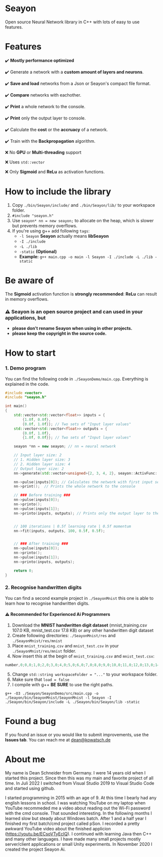 # Seayon
Open source Neural Network library in C++ with lots of easy to use features.

# Features
:heavy_check_mark: **Mostly performance optimized**

:heavy_check_mark: Generate a network with a **custom amount of layers and neurons**.

:heavy_check_mark: **Save and load** networks from a Json or Seayon's compact file format.

:heavy_check_mark: **Compare** networks with eachother.

:heavy_check_mark: **Print** a whole network to the console.

:heavy_check_mark: **Print** only the output layer to console.

:heavy_check_mark: Calculate the **cost** or the **accruacy** of a network.

:heavy_check_mark: Train with the **Backpropagation** algorithm.

:x: No **GPU** or **Multi-threading** support

:x: Uses `std::vector`

:x: Only **Sigmoid** and **ReLu** as activation functions.

# How to include the library
1. Copy `./bin/Seayon/include/` and `./bin/Seayon/lib/` to your workspace folder.
2. `#include "seayon.h"`
3. Use `seayon* nn = new seayon;` to allocate on the heap, which is slower but prevents memory overflows.
4. If you're using g++ add following `tags`:
   - `-l Seayon` **Seayon** actually means **libSeayon**
   - `-I ./include`
   - `-L ./lib`
   - `-static` **(Optional)**
   - **Example:** `g++ main.cpp -o main -l Seayon -I ./include -L ./lib -static`

# Be aware of
The **Sigmoid** activation function is **strongly recommended**: **ReLu** can result in memory overflows.

### :warning: Seayon is an open source project and can used in your applications, but
- **please don't rename Seayon when using in other projects.**
- **please keep the copyright in the source code.**

# How to start
### 1. Demo program
You can find the following code in `./SeayonDemo/main.cpp`. Everything is explained in the code.
````C++
#include <vector>
#include "seayon.h"

int main()
{
	std::vector<std::vector<float>> inputs = {
		{1.0f, 0.0f},
		{0.0f, 1.0f}}; // Two sets of "Input layer values"
	std::vector<std::vector<float>> outputs = {
		{0.0f, 1.0f},
		{1.0f, 0.0f}}; // Two sets of "Input layer values"

	seayon *nn = new seayon; // nn = neural network

	// Input layer size: 2
	// 1. Hidden layer size: 3
	// 2. Hidden layer size: 4
	// Output layer size: 2
	nn->generate(std::vector<unsigned>{2, 3, 4, 2}, seayon::ActivFunc::SIGMOID);

	nn->pulse(inputs[0]); // Calculates the network with first input set
	nn->print();  // Prints the whole network to the console

	// ### Before training ###
	nn->pulse(inputs[0]);
	nn->printo();
	nn->pulse(inputs[1]);
	nn->printo(inputs, outputs); // Prints only the output layer to the console


	// 100 iterations | 0.5f learning rate | 0.5f momentum
	nn->fit(inputs, outputs, 100, 0.5f, 0.5f);


	// ### After training ###
	nn->pulse(inputs[0]);
	nn->printo();
	nn->pulse(inputs[1]);
	nn->printo(inputs, outputs);

	return 0;
}
````

### 2. Recognise handwritten digits
You can find a second example project in `./SeayonMnist` this one is able to learn how to recognise handwritten digits.

#### :warning: Recommended for Experienced Ai Programmers

1. Download the **MNIST handwritten digit dataset** (mnist_training.csv 107.0 KB, mnist_test.csv 17.8 KB) or any other handwritten digit dataset
2. Create following directories: `./SeayonMnist/res` and `./SeayonMnist/res/mnist`
3. Place `mnist_training.csv` and `mnist_test.csv` in your `./SeayonMnist/res/mnist` folder.
4. Now insert this at the begin of `mnist_training.csv` and `mnist_test.csv`:
````c
number,0;0,0;1,0;2,0;3,0;4,0;5,0;6,0;7,0;8,0;9,0;10,0;11,0;12,0;13,0;14,0;15,0;16,0;17,0;18,0;19,0;20,0;21,0;22,0;23,0;24,0;25,0;26,0;27,1;0,1;1,1;2,1;3,1;4,1;5,1;6,1;7,1;8,1;9,1;10,1;11,1;12,1;13,1;14,1;15,1;16,1;17,1;18,1;19,1;20,1;21,1;22,1;23,1;24,1;25,1;26,1;27,2;0,2;1,2;2,2;3,2;4,2;5,2;6,2;7,2;8,2;9,2;10,2;11,2;12,2;13,2;14,2;15,2;16,2;17,2;18,2;19,2;20,2;21,2;22,2;23,2;24,2;25,2;26,2;27,3;0,3;1,3;2,3;3,3;4,3;5,3;6,3;7,3;8,3;9,3;10,3;11,3;12,3;13,3;14,3;15,3;16,3;17,3;18,3;19,3;20,3;21,3;22,3;23,3;24,3;25,3;26,3;27,4;0,4;1,4;2,4;3,4;4,4;5,4;6,4;7,4;8,4;9,4;10,4;11,4;12,4;13,4;14,4;15,4;16,4;17,4;18,4;19,4;20,4;21,4;22,4;23,4;24,4;25,4;26,4;27,5;0,5;1,5;2,5;3,5;4,5;5,5;6,5;7,5;8,5;9,5;10,5;11,5;12,5;13,5;14,5;15,5;16,5;17,5;18,5;19,5;20,5;21,5;22,5;23,5;24,5;25,5;26,5;27,6;0,6;1,6;2,6;3,6;4,6;5,6;6,6;7,6;8,6;9,6;10,6;11,6;12,6;13,6;14,6;15,6;16,6;17,6;18,6;19,6;20,6;21,6;22,6;23,6;24,6;25,6;26,6;27,7;0,7;1,7;2,7;3,7;4,7;5,7;6,7;7,7;8,7;9,7;10,7;11,7;12,7;13,7;14,7;15,7;16,7;17,7;18,7;19,7;20,7;21,7;22,7;23,7;24,7;25,7;26,7;27,8;0,8;1,8;2,8;3,8;4,8;5,8;6,8;7,8;8,8;9,8;10,8;11,8;12,8;13,8;14,8;15,8;16,8;17,8;18,8;19,8;20,8;21,8;22,8;23,8;24,8;25,8;26,8;27,9;0,9;1,9;2,9;3,9;4,9;5,9;6,9;7,9;8,9;9,9;10,9;11,9;12,9;13,9;14,9;15,9;16,9;17,9;18,9;19,9;20,9;21,9;22,9;23,9;24,9;25,9;26,9;27,10;0,10;1,10;2,10;3,10;4,10;5,10;6,10;7,10;8,10;9,10;10,10;11,10;12,10;13,10;14,10;15,10;16,10;17,10;18,10;19,10;20,10;21,10;22,10;23,10;24,10;25,10;26,10;27,11;0,11;1,11;2,11;3,11;4,11;5,11;6,11;7,11;8,11;9,11;10,11;11,11;12,11;13,11;14,11;15,11;16,11;17,11;18,11;19,11;20,11;21,11;22,11;23,11;24,11;25,11;26,11;27,12;0,12;1,12;2,12;3,12;4,12;5,12;6,12;7,12;8,12;9,12;10,12;11,12;12,12;13,12;14,12;15,12;16,12;17,12;18,12;19,12;20,12;21,12;22,12;23,12;24,12;25,12;26,12;27,13;0,13;1,13;2,13;3,13;4,13;5,13;6,13;7,13;8,13;9,13;10,13;11,13;12,13;13,13;14,13;15,13;16,13;17,13;18,13;19,13;20,13;21,13;22,13;23,13;24,13;25,13;26,13;27,14;0,14;1,14;2,14;3,14;4,14;5,14;6,14;7,14;8,14;9,14;10,14;11,14;12,14;13,14;14,14;15,14;16,14;17,14;18,14;19,14;20,14;21,14;22,14;23,14;24,14;25,14;26,14;27,15;0,15;1,15;2,15;3,15;4,15;5,15;6,15;7,15;8,15;9,15;10,15;11,15;12,15;13,15;14,15;15,15;16,15;17,15;18,15;19,15;20,15;21,15;22,15;23,15;24,15;25,15;26,15;27,16;0,16;1,16;2,16;3,16;4,16;5,16;6,16;7,16;8,16;9,16;10,16;11,16;12,16;13,16;14,16;15,16;16,16;17,16;18,16;19,16;20,16;21,16;22,16;23,16;24,16;25,16;26,16;27,17;0,17;1,17;2,17;3,17;4,17;5,17;6,17;7,17;8,17;9,17;10,17;11,17;12,17;13,17;14,17;15,17;16,17;17,17;18,17;19,17;20,17;21,17;22,17;23,17;24,17;25,17;26,17;27,18;0,18;1,18;2,18;3,18;4,18;5,18;6,18;7,18;8,18;9,18;10,18;11,18;12,18;13,18;14,18;15,18;16,18;17,18;18,18;19,18;20,18;21,18;22,18;23,18;24,18;25,18;26,18;27,19;0,19;1,19;2,19;3,19;4,19;5,19;6,19;7,19;8,19;9,19;10,19;11,19;12,19;13,19;14,19;15,19;16,19;17,19;18,19;19,19;20,19;21,19;22,19;23,19;24,19;25,19;26,19;27,20;0,20;1,20;2,20;3,20;4,20;5,20;6,20;7,20;8,20;9,20;10,20;11,20;12,20;13,20;14,20;15,20;16,20;17,20;18,20;19,20;20,20;21,20;22,20;23,20;24,20;25,20;26,20;27,21;0,21;1,21;2,21;3,21;4,21;5,21;6,21;7,21;8,21;9,21;10,21;11,21;12,21;13,21;14,21;15,21;16,21;17,21;18,21;19,21;20,21;21,21;22,21;23,21;24,21;25,21;26,21;27,22;0,22;1,22;2,22;3,22;4,22;5,22;6,22;7,22;8,22;9,22;10,22;11,22;12,22;13,22;14,22;15,22;16,22;17,22;18,22;19,22;20,22;21,22;22,22;23,22;24,22;25,22;26,22;27,23;0,23;1,23;2,23;3,23;4,23;5,23;6,23;7,23;8,23;9,23;10,23;11,23;12,23;13,23;14,23;15,23;16,23;17,23;18,23;19,23;20,23;21,23;22,23;23,23;24,23;25,23;26,23;27,24;0,24;1,24;2,24;3,24;4,24;5,24;6,24;7,24;8,24;9,24;10,24;11,24;12,24;13,24;14,24;15,24;16,24;17,24;18,24;19,24;20,24;21,24;22,24;23,24;24,24;25,24;26,24;27,25;0,25;1,25;2,25;3,25;4,25;5,25;6,25;7,25;8,25;9,25;10,25;11,25;12,25;13,25;14,25;15,25;16,25;17,25;18,25;19,25;20,25;21,25;22,25;23,25;24,25;25,25;26,25;27,26;0,26;1,26;2,26;3,26;4,26;5,26;6,26;7,26;8,26;9,26;10,26;11,26;12,26;13,26;14,26;15,26;16,26;17,26;18,26;19,26;20,26;21,26;22,26;23,26;24,26;25,26;26,26;27,27;0,27;1,27;2,27;3,27;4,27;5,27;6,27;7,27;8,27;9,27;10,27;11,27;12,27;13,27;14,27;15,27;16,27;17,27;18,27;19,27;20,27;21,27;22,27;23,27;24,27;25,27;26,27;27
````
5. Change `std::string workspaceFolder = "..."` to your workspace folder.
6. Make sure that `load = false`
7. I compile with g++ **BE SURE** to use the right paths.
```
g++ -O3 ./Seayon/SeayonDemo/src/main.cpp -o ./Seayon/bin/SeayonMnist/SeayonMnist -l Seayon -I ./Seayon/bin/Seayon/include -L ./Seayon/bin/Seayon/lib -static
```

# Found a bug
If you found an issue or you would like to submit improvements, use the **Issues tab**.
You can reach me at dean@kowatsch.de

# About me
My name is Dean Schneider from Germany. I were 14 years old when I started this project. Since then this was my main and favorite project of all time. In Juli 2022 I switched from Visual Studio 2019 to Visual Studio Code and started using github.

I started programming in 2015 with an age of 9. At this time I bearly had any english lessons in school. I was watching YouTube on my laptop when YouTube recommeded me a video about reading out the Wi-Fi password with the cmd console. That sounded interesting. In the following months I learned slow but steady about Windows batch. After 1 and a half year I finished my first batch/cmd project called pSon. I recorded a pretty awkward YouTube video about the finished applicion (<https://youtu.be/ECsoVTyEcIQ>). I continued with learning Java then C++ and many other languages. I have made many small projects mostly server/client applications or small Unity experiments. In November 2020 I created the project Seayon Ai.